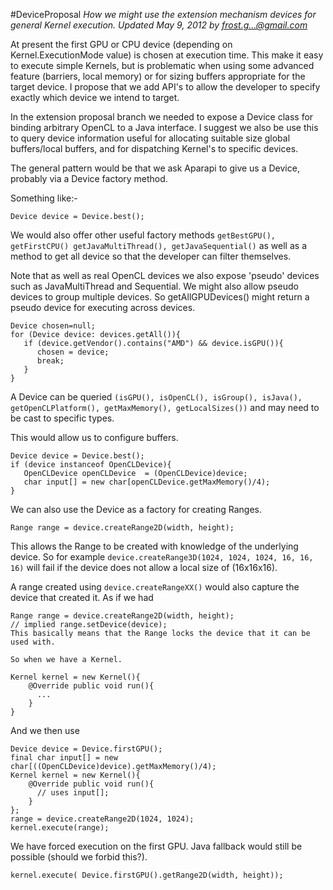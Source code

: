 #DeviceProposal
*How we might use the extension mechanism devices for general Kernel execution. Updated May 9, 2012 by frost.g...@gmail.com*

At present the first GPU or CPU device (depending on Kernel.ExecutionMode value) is chosen at execution time. This make it easy to execute simple Kernels, but is problematic when using some advanced feature (barriers, local memory) or for sizing buffers appropriate for the target device. I propose that we add API's to allow the developer to specify exactly which device we intend to target.

In the extension proposal branch we needed to expose a Device class for binding arbitrary OpenCL to a Java interface. I suggest we also be use this to query device information useful for allocating suitable size global buffers/local buffers, and for dispatching Kernel's to specific devices.

The general pattern would be that we ask Aparapi to give us a Device, probably via a Device factory method.

Something like:-

    Device device = Device.best();
We would also offer other useful factory methods `getBestGPU(), getFirstCPU() getJavaMultiThread(), getJavaSequential()` as well as a method to get all device so that the developer can filter themselves.

Note that as well as real OpenCL devices we also expose 'pseudo' devices such as JavaMultiThread and Sequential. We might also allow pseudo devices to group multiple devices. So getAllGPUDevices() might return a pseudo device for executing across devices.

    Device chosen=null;
    for (Device device: devices.getAll()){
       if (device.getVendor().contains("AMD") && device.isGPU()){
          chosen = device;
          break;
       }
    }

A Device can be queried `(isGPU(), isOpenCL(), isGroup(), isJava(), getOpenCLPlatform(), getMaxMemory(), getLocalSizes())` and may need to be cast to specific types.

This would allow us to configure buffers.

    Device device = Device.best();
    if (device instanceof OpenCLDevice){
       OpenCLDevice openCLDevice  = (OpenCLDevice)device;
       char input[] = new char[openCLDevice.getMaxMemory()/4);
    }
We can also use the Device as a factory for creating Ranges.

    Range range = device.createRange2D(width, height);
This allows the Range to be created with knowledge of the underlying device. So for example `device.createRange3D(1024, 1024, 1024, 16, 16, 16)` will fail if the device does not allow a local size of (16x16x16).

A range created using `device.createRangeXX()` would also capture the device that created it. As if we had

    Range range = device.createRange2D(width, height);
    // implied range.setDevice(device);
    This basically means that the Range locks the device that it can be used with.

    So when we have a Kernel.

    Kernel kernel = new Kernel(){
        @Override public void run(){
          ...
        }
    }
And we then use

    Device device = Device.firstGPU();
    final char input[] = new char[((OpenCLDevice)device).getMaxMemory()/4);
    Kernel kernel = new Kernel(){
        @Override public void run(){
          // uses input[];
        }
    };
    range = device.createRange2D(1024, 1024);
    kernel.execute(range);
We have forced execution on the first GPU. Java fallback would still be possible (should we forbid this?).

    kernel.execute( Device.firstGPU().getRange2D(width, height));
